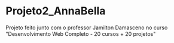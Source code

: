 # Projeto2_AnnaBella
Projeto feito junto com o professor Jamilton Damasceno no curso "Desenvolvimento Web Completo - 20 cursos + 20 projetos" 
